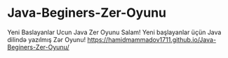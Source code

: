 # Java-Beginers-Zer-Oyunu
Yeni Baslayanlar Ucun Java Zer Oyunu
Salam! Yeni  başlayanlar üçün Java dilində yazılmış Zər Oyunu!
https://hamidmammadov1711.github.io/Java-Beginers-Zer-Oyunu/
